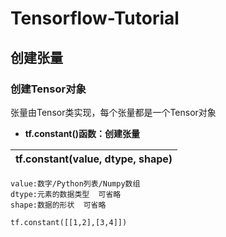 # Tensorflow-Tutorial
## 创建张量
### 创建Tensor对象
张量由Tensor类实现，每个张量都是一个Tensor对象

- __tf.constant()函数：创建张量__
 
| tf.constant(value, dtype, shape) | 
| -------------------------------- |


    value:数字/Python列表/Numpy数组   
    dtype:元素的数据类型  可省略
    shape:数据的形状  可省略

```
tf.constant([[1,2],[3,4]]) 
```

